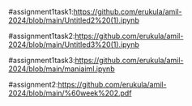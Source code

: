 #assignment1task1:https://github.com/erukula/amil-2024/blob/main/Untitled2%20(1).ipynb

#assignment1task2:https://github.com/erukula/amil-2024/blob/main/Untitled3%20(1).ipynb

#assignment1task3:https://github.com/erukula/amil-2024/blob/main/maniaiml.ipynb

#assignment2:https://github.com/erukula/amil-2024/blob/main/%60week%202.pdf
